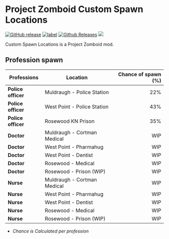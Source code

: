 # Project Zomboid Custom Spawn Locations

[![GitHub release](https://img.shields.io/github/release/EvulDev/CustomSpawnLocations.svg)](https://github.com/EvulDev/CustomSpawnLocations/releases) 
[![label](https://img.shields.io/github/issues-raw/EvulDev/CustomSpawnLocations/website.svg)](https://github.com/EvulDev/CustomSpawnLocations/issues) 
[![Github Releases](https://img.shields.io/github/downloads/EvulDev/CustomSpawnLocations/latest/total.svg)](https://github.com/EvulDev/CustomSpawnLocations/releases)
[![](https://img.shields.io/badge/Steam-Subscribe-yellowgreen.svg)](http://steamcommunity.com/sharedfiles/filedetails/?id=718782525)

Custom Spawn Locations is a Project Zomboid mod.

## Profession spawn

Professions                  | Location                                    | Chance of spawn (%)   |
-----------------------------|---------------------------------------------|----------------------:|
**Police officer**           | Muldraugh - Police Station                  | 22%                   |
**Police officer**           | West Point - Police Station                 | 43%                   |
**Police officer**           | Rosewood KN Prison                          | 35%                   |
**Doctor**                   | Muldraugh - Cortman Medical                 | WIP                   |
**Doctor**                   | West Point - Pharmahug                      | WIP                   |
**Doctor**                   | West Point - Dentist                        | WIP                   |
**Doctor**                   | Rosewood - Medical                          | WIP                   |
**Doctor**                   | Rosewood - Prison (WIP)                     | WIP                   |
**Nurse**                    | Muldraugh - Cortman Medical                 | WIP                   |
**Nurse**                    | West Point - Pharmahug                      | WIP                   |
**Nurse**                    | West Point - Dentist                        | WIP                   |
**Nurse**                    | Rosewood - Medical                          | WIP                   |
**Nurse**                    | Rosewood - Prison (WIP)                     | WIP                   |

+ *Chance is Calculated per profession*
